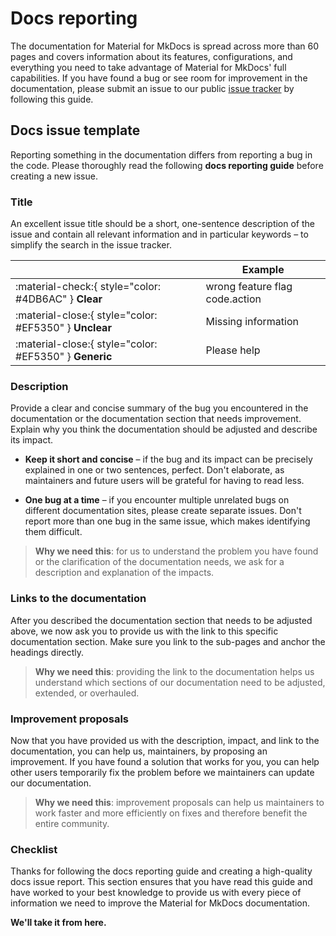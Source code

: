 # Docs reporting

The documentation for Material for MkDocs is spread across more than 60 pages 
and covers information about its features, configurations, and everything you 
need to take advantage of Material for MkDocs' full capabilities. If you have 
found a bug or see room for improvement in the documentation, please submit an 
issue to our public  [issue tracker] by following this guide.

  [issue tracker]: https://github.com/squidfunk/mkdocs-material/issues

## Docs issue template

Reporting something in the documentation differs from reporting a bug in the code. 
Please thoroughly read the following __docs reporting guide__ before creating a 
new issue.

### Title

An excellent issue title should be a short, one-sentence description of the 
issue and contain all relevant information and in particular keywords  – to 
simplify the search in the issue tracker.

| <!-- --> | Example  |
| -------- | -------- | 
| :material-check:{ style="color: #4DB6AC" } __Clear__ | wrong feature flag code.action
| :material-close:{ style="color: #EF5350" } __Unclear__ | Missing information 
| :material-close:{ style="color: #EF5350" } __Generic__ | Please help

### Description

Provide a clear and concise summary of the bug you encountered in the 
documentation or the documentation section that needs improvement. Explain why 
you think the documentation should be adjusted and describe its impact. 

-   __Keep it short and concise__ – if the bug and its impact can be precisely 
    explained in one or two sentences, perfect. Don't elaborate, as maintainers 
    and future users will be grateful for having to read less.

-   __One bug at a time__ – if you encounter multiple unrelated bugs on 
    different documentation sites, please create separate issues. Don't report 
    more than one bug in the same issue, which makes identifying them
    difficult.

> __Why we need this__: for us to understand the problem you have found or the 
> clarification of the documentation needs, we ask for a description and 
> explanation of the impacts.

### Links to the documentation

After you described the documentation section that needs to be adjusted above, 
we now ask you to provide us with the link to this specific documentation 
section. Make sure you link to the sub-pages and anchor the headings directly.

> __Why we need this__: providing the link to the documentation helps us 
> understand which sections of our documentation need to be adjusted, extended, 
> or overhauled. 

### Improvement proposals

Now that you have provided us with the description, impact, and link to the 
documentation, you can help us, maintainers, by proposing an improvement. If you 
have found a solution that works for you, you can help other users
temporarily fix the problem before we maintainers can update our documentation.

> __Why we need this__: improvement proposals can help us maintainers to 
> work faster and more efficiently on fixes and therefore benefit the 
> entire community.

### Checklist

Thanks for following the docs reporting guide and creating a high-quality docs 
issue report. This section ensures that you have read this guide and have worked 
to your best knowledge to provide us with every piece of information we need to 
improve the Material for MkDocs documentation.

__We'll take it from here.__
